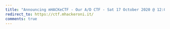```yaml
---
title: "Announcing mHACKeCTF - Our A/D CTF - Sat 17 October 2020 @ 12:00 UTC"
redirect_to: https://ctf.mhackeroni.it/
comments: true
---
```

